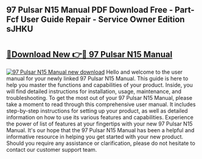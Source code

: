 ## 97 Pulsar N15 Manual PDF Download Free - Part-Fcf User Guide Repair - Service Owner Edition sJHKU

# <h2><a href="http://bc4837.oget.top/?id=97+Pulsar+N15+Manual">🔗Download New 👉🔴 97 Pulsar N15 Manual</a></h2>

[![97 Pulsar N15 Manual new download](https://i.imgur.com/5g1atiW.png)](http://bc4837.oget.top/?id=97+Pulsar+N15+Manual)
Hello and welcome to the user manual for your newly linked 97 Pulsar N15 Manual. This guide is here to help you master the functions and capabilities of your product. Inside, you will find detailed instructions for installation, usage, maintenance, and troubleshooting. To get the most out of your 97 Pulsar N15 Manual, please take a moment to read through this comprehensive user manual. It includes step-by-step instructions for setting up your product, as well as detailed information on how to use its various features and capabilities. Experience the power of list of features at your fingertips with your new 97 Pulsar N15 Manual. It's our hope that the 97 Pulsar N15 Manual has been a helpful and informative resource in helping you get started with your new product. Should you require any assistance or clarification, please do not hesitate to contact our customer support team.
